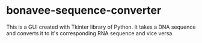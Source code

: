 # bonavee-sequence-converter
This is a GUI created with Tkinter library of Python. It takes a DNA sequence and converts it to it's corresponding RNA sequence and vice versa.
